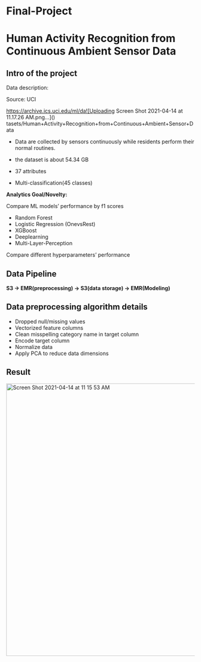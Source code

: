# Final-Project
# Human Activity Recognition from Continuous Ambient Sensor Data

## Intro of the project

Data description:

Source: UCI 

https://archive.ics.uci.edu/ml/da![Uploading Screen Shot 2021-04-14 at 11.17.26 AM.png…]()
tasets/Human+Activity+Recognition+from+Continuous+Ambient+Sensor+Data

- Data are collected by sensors continuously while residents perform their normal routines.

- the dataset is about 54.34 GB

- 37 attributes

- Multi-classification(45 classes)

__Analytics Goal/Novelty:__

Compare ML models’ performance by f1 scores

- Random Forest
- Logistic Regression (OnevsRest)
- XGBoost
- Deeplearning
- Multi-Layer-Perception

Compare different hyperparameters’ performance

## Data Pipeline

__S3 -> EMR(preprocessing) -> S3(data storage) -> EMR(Modeling)__

## Data preprocessing algorithm details

- Dropped null/missing values
- Vectorized feature columns
- Clean misspelling category name in target column
- Encode target column
- Normalize data
- Apply PCA to reduce data dimensions

## Result

<img width="727" alt="Screen Shot 2021-04-14 at 11 15 53 AM" src="https://user-images.githubusercontent.com/69778068/114743947-c9782b00-9d12-11eb-867c-5ded86da2a60.png">

